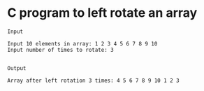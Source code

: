# C program to left rotate an array

```
Input

Input 10 elements in array: 1 2 3 4 5 6 7 8 9 10
Input number of times to rotate: 3


Output

Array after left rotation 3 times: 4 5 6 7 8 9 10 1 2 3
```
